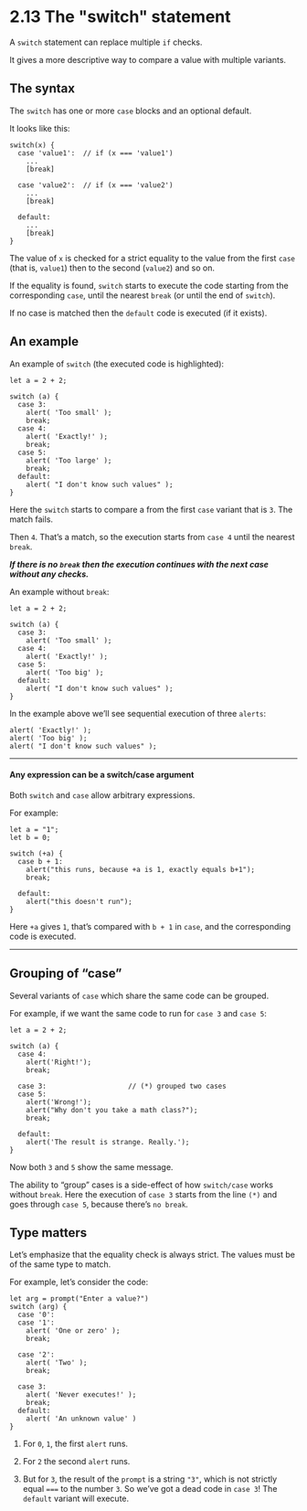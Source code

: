 # 2.13 The "switch" statement

A `switch` statement can replace multiple `if` checks.

It gives a more descriptive way to compare a value with multiple variants.

## The syntax

The `switch` has one or more `case` blocks and an optional default.

It looks like this:

```
switch(x) {
  case 'value1':  // if (x === 'value1')
    ...
    [break]

  case 'value2':  // if (x === 'value2')
    ...
    [break]

  default:
    ...
    [break]
}
```

The value of `x` is checked for a strict equality to the value from the first `case` (that is, `value1`) then to the second (`value2`) and so on.

If the equality is found, `switch` starts to execute the code starting from the corresponding `case`, until the nearest `break` (or until the end of `switch`).

If no case is matched then the `default` code is executed (if it exists).

## An example

An example of `switch` (the executed code is highlighted):

```
let a = 2 + 2;

switch (a) {
  case 3:
    alert( 'Too small' );
    break;
  case 4:
    alert( 'Exactly!' );
    break;
  case 5:
    alert( 'Too large' );
    break;
  default:
    alert( "I don't know such values" );
}
```

Here the `switch` starts to compare a from the first `case` variant that is `3`. The match fails.

Then `4`. That’s a match, so the execution starts from `case 4` until the nearest `break`.

***If there is no `break` then the execution continues with the next case without any checks.***

An example without `break`:

```
let a = 2 + 2;

switch (a) {
  case 3:
    alert( 'Too small' );
  case 4:
    alert( 'Exactly!' );
  case 5:
    alert( 'Too big' );
  default:
    alert( "I don't know such values" );
}
```

In the example above we’ll see sequential execution of three `alerts`:

```
alert( 'Exactly!' );
alert( 'Too big' );
alert( "I don't know such values" );
```

***

#### Any expression can be a switch/case argument

Both `switch` and `case` allow arbitrary expressions.

For example:

```
let a = "1";
let b = 0;

switch (+a) {
  case b + 1:
    alert("this runs, because +a is 1, exactly equals b+1");
    break;

  default:
    alert("this doesn't run");
}
```

Here `+a` gives `1`, that’s compared with `b + 1` in `case`, and the corresponding code is executed.

***

## Grouping of “case”

Several variants of `case` which share the same code can be grouped.

For example, if we want the same code to run for `case 3` and `case 5`:

```
let a = 2 + 2;

switch (a) {
  case 4:
    alert('Right!');
    break;

  case 3:                    // (*) grouped two cases
  case 5:
    alert('Wrong!');
    alert("Why don't you take a math class?");
    break;

  default:
    alert('The result is strange. Really.');
}
```

Now both `3` and `5` show the same message.

The ability to “group” cases is a side-effect of how `switch/case` works without `break`. Here the execution of `case 3` starts from the line `(*)` and goes through `case 5`, because there’s `no break`.

## Type matters

Let’s emphasize that the equality check is always strict. The values must be of the same type to match.

For example, let’s consider the code:

```
let arg = prompt("Enter a value?")
switch (arg) {
  case '0':
  case '1':
    alert( 'One or zero' );
    break;

  case '2':
    alert( 'Two' );
    break;

  case 3:
    alert( 'Never executes!' );
    break;
  default:
    alert( 'An unknown value' )
}
```

1. For `0`, `1`, the first `alert` runs.

2. For `2` the second `alert` runs.

3. But for `3`, the result of the `prompt` is a string `"3"`, which is not strictly equal `===` to the number `3`. So we’ve got a dead code in `case 3`! The `default` variant will execute.
